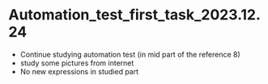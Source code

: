 # Automation_test_first_task_2023.12.24

- Continue studying automation test (in mid part of the reference 8)
- study some pictures from internet
- No new expressions in studied part
